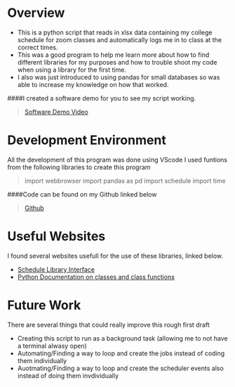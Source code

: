 # Overview

- This is a python script that reads in  xlsx data containing my college schedule for zoom classes and automatically logs me in to class at the correct times.
- This was a good program to help me learn more about how to find different libraries for my purposes and how to trouble shoot my code when using a library for the first time.
- I also was just introduced to using pandas for small databases so was able to increase my knowledge on how that worked.



####I created a software demo for you to see my script working.
> [Software Demo Video](https://youtu.be/QfXsB_5oCIw)

# Development Environment

All the development of this program was done using VScode
I used funtions from the following libraries to create this program
> import webbrowser
import pandas as pd
import schedule
import time

####Code can be found on my Github linked below
> [Github](https://github.com/hewentto)

# Useful Websites

I found several websites usefull for the use of these libraries, linked below.
* [Schedule Library Interface](https://schedule.readthedocs.io/en/stable/api.html)
* [Python Documentation on classes and class functions](https://docs.python.org/3/tutorial/classes.html)

# Future Work

There are several things that could really improve this rough first draft
* Creating this script to run as a background task (allowing me to not have a terminal alwasy open)
* Automating/Finding a way to loop and create the jobs instead of coding them individually
* Auotmating/Finding a way to loop and create the scheduler events also instead of doing them invdividually